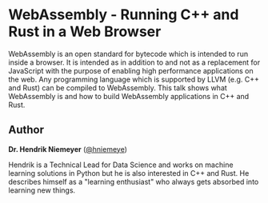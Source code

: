 WebAssembly - Running C++ and Rust in a Web Browser
===================================================

WebAssembly is an open standard for bytecode which is intended to run inside a browser. It is intended as in addition to and not as a replacement for JavaScript with the purpose of enabling high performance applications on the web. Any programming language which  is supported by LLVM (e.g. C++ and Rust) can be compiled to WebAssembly.
This talk shows what WebAssembly is and how to build WebAssembly applications in C++ and Rust.


Author
------

**Dr. Hendrik Niemeyer** ([@hniemeye](http://twitter.com/hniemeye))

Hendrik is a Technical Lead for Data Science and works on machine learning solutions in Python but he is also interested in C++ and Rust. He describes himself as a "learning enthusiast" who always gets absorbed into learning new things.
